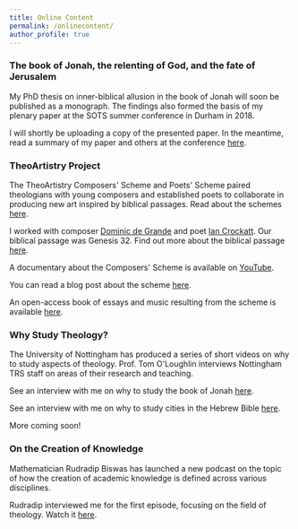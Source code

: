 ```yaml
---
title: Online Content
permalink: /onlinecontent/
author_profile: true
---
```


### The book of Jonah, the relenting of God, and the fate of Jerusalem
My PhD thesis on inner-biblical allusion in the book of Jonah will soon be published as a monograph. The findings also formed the basis of my plenary paper at the SOTS summer conference in Durham in 2018.

I will shortly be uploading a copy of the presented paper. In the meantime, read a summary of my paper and others at the conference [here](https://thinktheology.co.uk/blog/article/society_of_old_testament_study_summer_meeting_2018).



### TheoArtistry Project
The TheoArtistry Composers' Scheme and Poets' Scheme paired theologians with young composers and established poets to collaborate in producing new art inspired by biblical passages. Read about the schemes [here](https://theoartistry.org/projects/past-projects/#close).

I worked with composer [Dominic de Grande](http://www.dominicdegrande.com/) and poet [Ian Crockatt](https://stanzapoetry.org/festival/poets-artists/crockatt). Our biblical passage was Genesis 32. Find out more about the biblical passage [here](https://theoartistry.org/projects/past-projects/composers-scheme/genesis-32/). 

A documentary about the Composers' Scheme is available on [YouTube](https://www.youtube.com/watch?v=U2NoaJHcp2E&ab_channel=UniversityofStAndrews).

You can read a blog post about the scheme [here](https://artandtheology.org/2020/07/28/a-little-east-of-jordan-artful-devotion/).

An open-access book of essays and music resulting from the scheme is available [here](https://www.openbookpublishers.com/product/994).



### Why Study Theology?
The University of Nottingham has produced a series of short videos on why to study aspects of theology. Prof. Tom O'Loughlin interviews Nottingham TRS staff on areas of their research and teaching.

See an interview with me on why to study the book of Jonah [here](https://youtu.be/2-NACj4RYfM).

See an interview with me on why to study cities in the Hebrew Bible [here](https://youtu.be/YKc7NxhYxaU).

More coming soon!



### On the Creation of Knowledge
Mathematician Rudradip Biswas has launched a new podcast on the topic of how the creation of academic knowledge is defined across various disciplines.

Rudradip interviewed me for the first episode, focusing on the field of theology. Watch it [here](https://youtu.be/yHb-P1tLMeQ).

